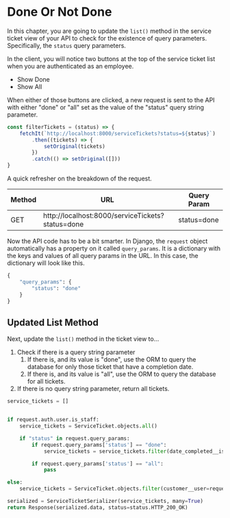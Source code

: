 # Done Or Not Done

In this chapter, you are going to update the `list()` method in the service ticket view of your API to check for the existence of query parameters. Specifically, the `status` query parameters.

In the client, you will notice two buttons at the top of the service ticket list when you are authenticated as an employee.

* Show Done
* Show All

When either of those buttons are clicked, a new request is sent to the API with either "done" or "all" set as the value of the "status" query string parameter.

```js
const filterTickets = (status) => {
    fetchIt(`http://localhost:8000/serviceTickets?status=${status}`)
        .then((tickets) => {
            setOriginal(tickets)
        })
        .catch(() => setOriginal([]))
}
```

A quick refresher on the breakdown of the request.

| Method | URL | Query Param |
| --| --|--|
| GET | http://localhost:8000/serviceTickets?status=done | status=done |

Now the API code has to be a bit smarter. In Django, the `request` object automatically has a property on it called `query_params`. It is a dictionary with the keys and values of all query params in the URL. In this case, the dictionary will look like this.

```py
{
    "query_params": {
        "status": "done"
    }
}
```

## Updated List Method

Next, update the `list()` method in the ticket view to...

1. Check if there is a query string parameter
   1. If there is, and its value is "done", use the ORM to query the database for only those ticket that have a completion date.
   2. If there is, and its value is "all", use the ORM to query the database for all tickets.
2. If there is no query string parameter, return all tickets.


```py
service_tickets = []


if request.auth.user.is_staff:
    service_tickets = ServiceTicket.objects.all()

    if "status" in request.query_params:
        if request.query_params['status'] == "done":
            service_tickets = service_tickets.filter(date_completed__isnull=False)

        if request.query_params['status'] == "all":
            pass

else:
    service_tickets = ServiceTicket.objects.filter(customer__user=request.auth.user)

serialized = ServiceTicketSerializer(service_tickets, many=True)
return Response(serialized.data, status=status.HTTP_200_OK)
```